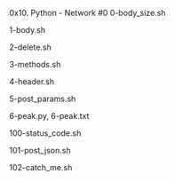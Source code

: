 0x10. Python - Network #0
0-body_size.sh

1-body.sh

2-delete.sh

3-methods.sh

4-header.sh

5-post_params.sh

6-peak.py, 6-peak.txt

100-status_code.sh

101-post_json.sh

102-catch_me.sh
